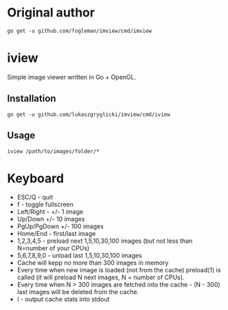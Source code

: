 # Original author

    go get -u github.com/fogleman/imview/cmd/imview

# iview

Simple image viewer written in Go + OpenGL.

## Installation

    go get -u github.com/lukaszgryglicki/imview/cmd/iview

## Usage

    iview /path/to/images/folder/*

# Keyboard

- ESC/Q - quit
- f - toggle fullscreen
- Left/Right - +/- 1 image
- Up/Down +/- 10 images
- PgUp/PgDown +/- 100 images
- Home/End - first/last image
- 1,2,3,4,5 - preload next 1,5,10,30,100 images (but not less than N=number of your CPUs)
- 5,6,7,8,9,0 - unload last 1,5,10,30,100 images
- Cache will kepp no more than 300 images in memory
- Every time when new image is loaded (not from the cache) preload(1) is called (it will preload N next images, N = number of CPUs).
- Every time when N > 300 images are fetched into the cache - (N - 300) last images will be deleted from the cache.
- l - output cache stats into stdout
